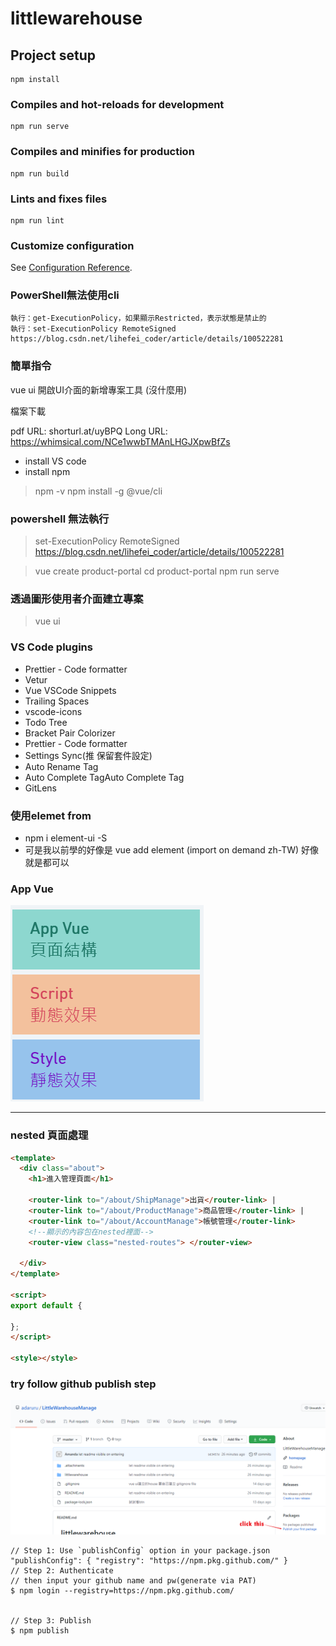 # littlewarehouse

## Project setup
```
npm install
```

### Compiles and hot-reloads for development
```
npm run serve
```

### Compiles and minifies for production
```
npm run build
```

### Lints and fixes files
```
npm run lint
```

### Customize configuration
See [Configuration Reference](https://cli.vuejs.org/config/).

### PowerShell無法使用cli

```
執行：get-ExecutionPolicy，如果顯示Restricted，表示狀態是禁止的
執行：set-ExecutionPolicy RemoteSigned
https://blog.csdn.net/lihefei_coder/article/details/100522281
```

### 簡單指令

vue ui 開啟UI介面的新增專案工具 (沒什麼用)

檔案下載

pdf  URL:  shorturl.at/uyBPQ
Long URL: https://whimsical.com/NCe1wwbTMAnLHGJXpwBfZs

- install VS code
- install npm

> npm -v
> npm install -g @vue/cli

### powershell 無法執行 

> set-ExecutionPolicy RemoteSigned
> https://blog.csdn.net/lihefei_coder/article/details/100522281

> vue create product-portal
> cd product-portal
> npm run serve


### 透過圖形使用者介面建立專案
> vue ui


### VS Code plugins
- Prettier - Code formatter
- Vetur
- Vue VSCode Snippets
- Trailing Spaces
- vscode-icons
- Todo Tree
- Bracket Pair Colorizer
- Prettier - Code formatter
- Settings Sync(推 保留套件設定)
- Auto Rename Tag
- Auto Complete TagAuto Complete Tag
- GitLens

### 使用elemet from 

- npm i element-ui -S
- 可是我以前學的好像是
  vue add element (import on demand zh-TW) 好像就是都可以

### App Vue

![image-20201104204946002](.attachments/image-20201104204946002.png)

------

### nested 頁面處理

```html
<template>
  <div class="about">
    <h1>進入管理頁面</h1>

    <router-link to="/about/ShipManage">出貨</router-link> |
    <router-link to="/about/ProductManage">商品管理</router-link> |
    <router-link to="/about/AccountManage">帳號管理</router-link>
    <!--顯示的內容包在nested裡面-->
    <router-view class="nested-routes"> </router-view>
   
  </div>
</template>

<script>
export default {
 
};
</script>

<style></style>

```



### try follow github publish step

![image-20201117104603973](.attachments/image-20201117104603973.png)

```
// Step 1: Use `publishConfig` option in your package.json
"publishConfig": { "registry": "https://npm.pkg.github.com/" }
// Step 2: Authenticate
// then input your github name and pw(generate via PAT)
$ npm login --registry=https://npm.pkg.github.com/


// Step 3: Publish
$ npm publish
```
